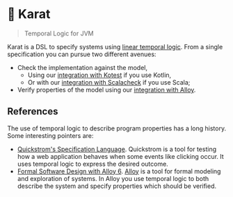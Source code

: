 # 💎 Karat

> Temporal Logic for JVM

Karat is a DSL to specify systems using [linear temporal logic](https://en.wikipedia.org/wiki/Linear_temporal_logic).
From a single specification you can pursue two different avenues:

- Check the implementation against the model,
  - Using our [integration with Kotest](https://github.com/47degrees/karat/tree/main/kotest) if you use Kotlin,
  - Or with our [integration with Scalacheck](https://github.com/47degrees/karat/tree/main/scalacheck) if you use Scala;
- Verify properties of the model using our [integration with Alloy](https://github.com/47degrees/karat/tree/main/alloy).

## References

The use of temporal logic to describe program properties has a long history. Some interesting pointers are:

- [Quickstrom's Specification Language](https://docs.quickstrom.io/en/0.5.0/topics/specification-language.html).
  Quickstrom is a tool for testing how a web application behaves when some events like clicking occur. It uses
  temporal logic to express the desired outcome.
- [Formal Software Design with Alloy 6](https://haslab.github.io/formal-software-design/index.html).
  [Alloy](https://alloytools.org/) is a tool for formal modeling and exploration of systems. In Alloy you use temporal 
  logic to both describe the system and specify properties which should be verified.